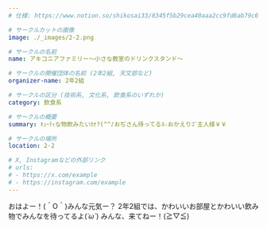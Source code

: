 ```yaml
---
# 仕様: https://www.notion.so/shikosai33/8345f5b29cea40aaa2cc9fd6ab79c6a6?pvs=4#5438a1577b604f39a67658a72f2283b8

# サークルカットの画像
image: ./_images/2-2.png

# サークルの名前
name: アキコニアファミリー～小さな教室のドリンクスタンド～

# サークルの開催団体の名前 (2年2組, 天文部など)
organizer-name: 2年2組

# サークルの区分 (技術系, 文化系, 飲食系のいずれか)
category: 飲食系

# サークルの概要
summary: ｷｭｰﾃｨな物飲みたいｶﾅ?(^^♪おぢさん待ってるﾖ☆おかえりｺﾞ主人様￥￥

# サークルの場所
location: 2-2

# X, Instagramなどの外部リンク
# urls:
# - https://x.com/example
# - https://instagram.com/example
---
```

おはよー！(＾O＾)みんな元気ー？
2年2組では、かわいいお部屋とかわいい飲み物でみんなを待ってるよ(*´ω`*)
みんな、来てねー！(≧▽≦)
